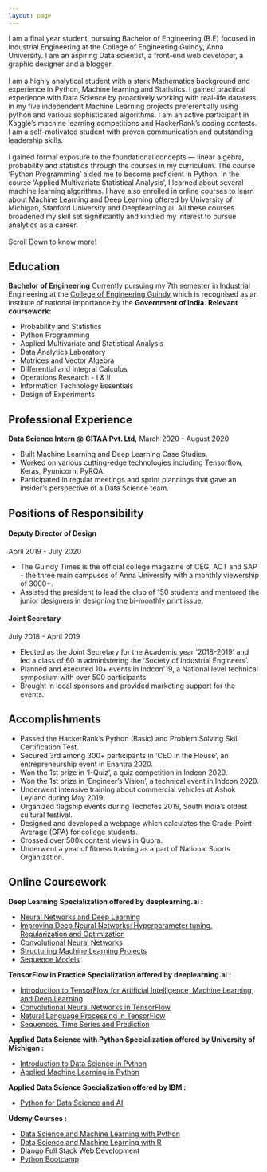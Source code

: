 ```yaml
---
layout: page
---
```


I am a final year student, pursuing Bachelor of Engineering (B.E)
focused in Industrial Engineering at the College of Engineering Guindy,
Anna University. I am an aspiring Data scientist, a front-end web
developer, a graphic designer and a blogger. \
 \
 I am a highly analytical student with a stark Mathematics background
and experience in Python, Machine learning and Statistics. I gained
practical experience with Data Science by proactively working with
real-life datasets in my five independent Machine Learning projects
preferentially using python and various sophisticated algorithms. I am
an active participant in Kaggle’s machine learning competitions and
HackerRank’s coding contests. I am a self-motivated student with proven
communication and outstanding leadership skills. \
 \
 I gained formal exposure to the foundational concepts — linear algebra,
probability and statistics through the courses in my curriculum. The
course ‘Python Programming’ aided me to become proficient in Python. In
the course ‘Applied Multivariate Statistical Analysis’, I learned about
several machine learning algorithms. I have also enrolled in online
courses to learn about Machine Learning and Deep Learning offered by
University of Michigan, Stanford University and Deeplearning.ai. All
these courses broadened my skill set significantly and kindled my
interest to pursue analytics as a career. \
\
 Scroll Down to know more!

## Education
**Bachelor of Engineering**
Currently pursuing my 7th semester in Industrial Engineering at the
[College of Engineering Guindy](https://ceg.annauniv.edu/) which is
recognised as an institute of national importance by the **Government of
India**. 
**Relevant coursework:**
-   Probability and Statistics
-   Python Programming
-   Applied Multivariate and Statistical Analysis
-   Data Analytics Laboratory
-   Matrices and Vector Algebra
-   Differential and Integral Calculus
-   Operations Research - I & II
-   Information Technology Essentials
-   Design of Experiments

## Professional Experience
**Data Science Intern @** 
**GITAA Pvt. Ltd,** 
  March 2020 - August 2020
- Built Machine Learning and Deep Learning Case Studies.
- Worked on various cutting-edge technologies including Tensorflow, Keras, Pyunicorn, PyRQA. 
- Participated in regular meetings and sprint plannings that gave an insider’s perspective of a Data Science team.

## Positions of Responsibility
####  Deputy Director of Design 
  April 2019 - July 2020 
- The Guindy Times is the official college magazine of CEG, ACT and SAP -
the three main campuses of Anna University with a monthly viewership of
3000+. 
- Assisted the president to lead the club of 150 students and mentored
the junior designers in designing the bi-monthly print issue.

####  Joint Secretary
July 2018 - April 2019
- Elected as the Joint Secretary for the Academic year '2018-2019' and led a class of 60 in administering the ‘Society of Industrial Engineers’. 
- Planned and executed 10+ events in Indcon'19,  a National level technical symposium with over 500 participants
- Brought in local sponsors and provided marketing support for the events.

## Accomplishments
- Passed the HackerRank’s Python (Basic) and Problem Solving Skill Certification Test. 
- Secured 3rd among 300+ participants in ‘CEO in the House’, an entrepreneurship event in Enantra 2020.
- Won the 1st prize in ‘I-Quiz’, a quiz competition in Indcon 2020.
- Won the 1st prize in ‘Engineer’s Vision’, a technical event in Indcon 2020.
- Underwent intensive training about commercial vehicles at Ashok Leyland during May 2019.
- Organized flagship events during Techofes 2019, South India’s oldest cultural festival.
- Designed and developed a webpage which calculates the Grade-Point-Average (GPA) for college students.
- Crossed over 500k content views in Quora.
- Underwent a year of fitness training as a part of National Sports Organization.

## Online Coursework
**Deep Learning Specialization offered by deeplearning.ai :**
-   [Neural Networks and Deep Learning](https://www.coursera.org/account/accomplishments/certificate/JX88VD7YHNY2)
-   [Improving Deep Neural Networks: Hyperparameter tuning, Regularization and Optimization](https://www.coursera.org/account/accomplishments/certificate/6E77TG9T5PB8)
-   [Convolutional Neural Networks](https://www.coursera.org/account/accomplishments/certificate/DN5EWKZBHM58)
-   [Structuring Machine Learning Projects](https://www.coursera.org/account/accomplishments/certificate/TZCP4ML4B7MD)   
-   [Sequence Models](https://www.coursera.org/account/accomplishments/certificate/NN2Q3BNZM73L) 

**TensorFlow in Practice Specialization offered by deeplearning.ai :**
-   [Introduction to TensorFlow for Artificial Intelligence, Machine Learning, and Deep Learning](https://www.coursera.org/account/accomplishments/certificate/AUS6H5CLVAQA)
-   [Convolutional Neural Networks in TensorFlow](https://www.coursera.org/account/accomplishments/certificate/6ZG92JVD3Y84)
-   [Natural Language Processing in TensorFlow](https://www.coursera.org/account/accomplishments/certificate/67WM2GYVDJLW)
-   [Sequences, Time Series and Prediction](https://www.coursera.org/account/accomplishments/certificate/Q5WQXMC52768) 

**Applied Data Science with Python Specialization offered by University
of Michigan :**
-   [Introduction to Data Science in
    Python](https://www.coursera.org/account/accomplishments/verify/LBR6BKFHJE7S)
-   [Applied Machine Learning in
    Python](https://www.coursera.org/account/accomplishments/verify/QWQ7LR4HKT8V)

**Applied Data Science Specialization offered by IBM :**
-   [Python for Data Science and
    AI](https://coursera.org/share/072d95755cd7aa3b02349f81c0a712ca)

**Udemy Courses :**
-   [Data Science and Machine Learning with
    Python](https://www.udemy.com/certificate/UC-806E1H4B/)
-   [Data Science and Machine Learning with
    R](https://www.udemy.com/certificate/UC-ELRTAM1Q/)
-   [Django Full Stack Web
    Development](https://www.udemy.com/certificate/UC-BPZ8XC8V/)
-   [Python
    Bootcamp](https://www.udemy.com/certificate/UC-YR4KI7TP/)
